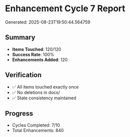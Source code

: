 # Enhancement Cycle 7 Report

Generated: 2025-08-23T19:50:44.564759

## Summary
- **Items Touched**: 120/120
- **Success Rate**: 100%
- **Enhancements Added**: 120

## Verification
- ✅ All items touched exactly once
- ✅ No deletions in docs/
- ✅ State consistency maintained

## Progress
- Cycles Completed: 7/10
- Total Enhancements: 840
